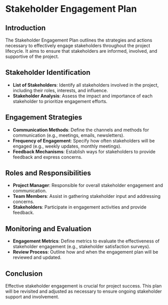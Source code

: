 # Stakeholder Engagement Plan

## Introduction
The Stakeholder Engagement Plan outlines the strategies and actions necessary to effectively engage stakeholders throughout the project lifecycle. It aims to ensure that stakeholders are informed, involved, and supportive of the project.

## Stakeholder Identification
- **List of Stakeholders**: Identify all stakeholders involved in the project, including their roles, interests, and influence.
- **Stakeholder Analysis**: Assess the impact and importance of each stakeholder to prioritize engagement efforts.

## Engagement Strategies
- **Communication Methods**: Define the channels and methods for communication (e.g., meetings, emails, newsletters).
- **Frequency of Engagement**: Specify how often stakeholders will be engaged (e.g., weekly updates, monthly meetings).
- **Feedback Mechanisms**: Establish ways for stakeholders to provide feedback and express concerns.

## Roles and Responsibilities
- **Project Manager**: Responsible for overall stakeholder engagement and communication.
- **Team Members**: Assist in gathering stakeholder input and addressing concerns.
- **Stakeholders**: Participate in engagement activities and provide feedback.

## Monitoring and Evaluation
- **Engagement Metrics**: Define metrics to evaluate the effectiveness of stakeholder engagement (e.g., stakeholder satisfaction surveys).
- **Review Process**: Outline how and when the engagement plan will be reviewed and updated.

## Conclusion
Effective stakeholder engagement is crucial for project success. This plan will be revisited and adjusted as necessary to ensure ongoing stakeholder support and involvement.